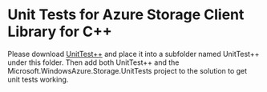 # Unit Tests for Azure Storage Client Library for C++

Please download [UnitTest++](http://unittest-cpp.sourceforge.net/) and place it into a subfolder named UnitTest++ under this folder. Then add both UnitTest++ and the Microsoft.WindowsAzure.Storage.UnitTests project to the solution to get unit tests working.
